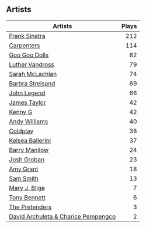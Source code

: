 ## Artists
Artists | Plays 
----- | -----: 
[Frank Sinatra](/artists/frank-sinatra-739) | 212
[Carpenters](/artists/carpenters-39303) | 114
[Goo Goo Dolls](/artists/goo-goo-dolls-12135) | 82
[Luther Vandross](/artists/luther-vandross-3402) | 79
[Sarah McLachlan](/artists/sarah-mclachlan-89556) | 74
[Barbra Streisand](/artists/barbra-streisand-31892) | 69
[John Legend](/artists/john-legend-36643) | 66
[James Taylor](/artists/james-taylor-5709) | 42
[Kenny G](/artists/kenny-g-7789) | 42
[Andy Williams](/artists/andy-williams-16425) | 40
[Coldplay](/artists/coldplay-1648) | 38
[Kelsea Ballerini](/artists/kelsea-ballerini-30601760) | 37
[Barry Manilow](/artists/barry-manilow-31897) | 24
[Josh Groban](/artists/josh-groban-58260) | 23
[Amy Grant](/artists/amy-grant-3053) | 18
[Sam Smith](/artists/sam-smith-423762) | 13
[Mary J. Blige](/artists/mary-j-blige-39258) | 7
[Tony Bennett](/artists/tony-bennett-2564) | 6
[The Pretenders](/artists/the-pretenders-680993) | 3
[David Archuleta & Charice Pempengco](/artists/david-archuleta-charice-pempengco-118303) | 2

